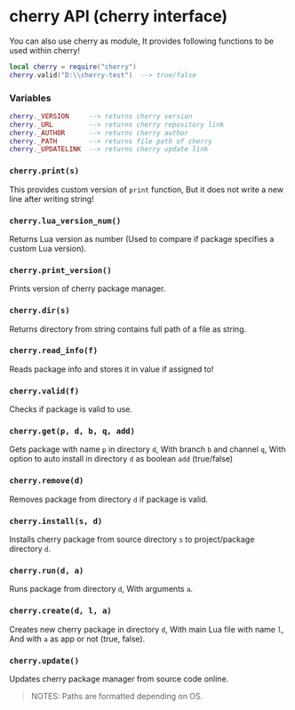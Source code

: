# cherry API (cherry interface)

You can also use cherry as module, It provides following functions to be used within cherry!

```lua
local cherry = require("cherry")
cherry.valid("D:\\cherry-test")  --> true/false
```

### Variables

```lua
cherry._VERSION     --> returns cherry version
cherry._URL         --> returns cherry repository link
cherry._AUTHOR      --> returns cherry author
cherry._PATH        --> returns file path of cherry
cherry._UPDATELINK  --> returns cherry update link
```

### `cherry.print(s)`

This provides custom version of `print` function, But it does not write a new line after writing string!

### `cherry.lua_version_num()`

Returns Lua version as number (Used to compare if package specifies a custom Lua version).

### `cherry.print_version()`

Prints version of cherry package manager.

### `cherry.dir(s)`

Returns directory from string contains full path of a file as string.

### `cherry.read_info(f)`

Reads package info and stores it in value if assigned to!

### `cherry.valid(f)`

Checks if package is valid to use.

### `cherry.get(p, d, b, q, add)`

Gets package with name `p` in directory `d`, With branch `b` and channel `q`, With option to auto install in directory `d` as boolean `add` (true/false)

### `cherry.remove(d)`

Removes package from directory `d` if package is valid.

### `cherry.install(s, d)`

Installs cherry package from source directory `s` to project/package directory `d`.

### `cherry.run(d, a)`

Runs package from directory `d`, With arguments `a`.

### `cherry.create(d, l, a)`

Creates new cherry package in directory `d`, With main Lua file with name `l`, And with `a` as app or not (true, false).

### `cherry.update()`

Updates cherry package manager from source code online.

> NOTES: Paths are formatted depending on OS.
